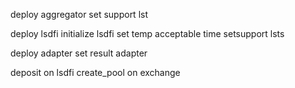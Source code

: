 deploy aggregator
set support lst

deploy lsdfi
initialize lsdfi
set temp acceptable time
setsupport lsts

deploy adapter
set result adapter

deposit on lsdfi
create_pool on exchange
